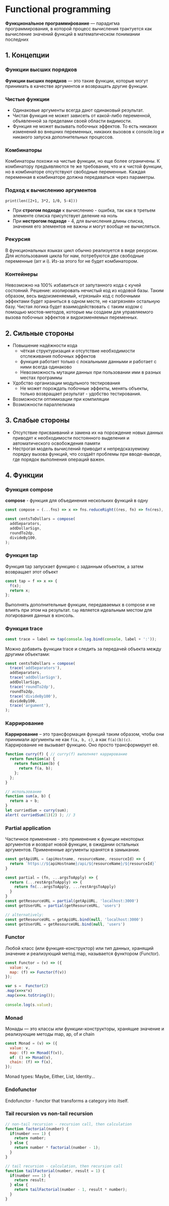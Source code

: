# Functional programming

**Функциона́льное программи́рование** — парадигма программирования, в которой процесс вычисления трактуется как вычисление значений функций в математическом понимании последних

## 1. Концепции

### Функции высших порядков
**Функции высших порядков** — это такие функции, которые могут принимать в качестве аргументов и возвращать другие функции.

### Чистые функции
- Одинаковые аргументы всегда дают одинаковый результат.
- Чистая функция не может зависеть от какой-либо переменной, объявленной за пределами своей области видимости.
- Функция не может вызывать побочных эффектов. То есть никаких изменений во внешних переменных, никаких вызовов к console.log и никакого запуска дополнительных процессов.

### Комбинаторы
Комбинаторы похожи на чистые функции, но еще более ограничены.
К комбинатору предъявляются те же требования, что и к чистой функции, но в комбинаторе отсутствуют свободные переменные.
Каждая переменная в комбинаторе должна передаваться через параметры.

### Подход к вычислению аргументов
```
print(len([2+1, 3*2, 1/0, 5-4]))
```
- При **строгом подходе** к вычислению - ошибка, так как в третьем элементе списка присутствует деление на ноль
- При **нестрогом подходе** - 4, для вычисления длины списка, значения его элементов не важны и могут вообще не вычисляться.

### Рекурсия
В функциональных языках цикл обычно реализуется в виде рекурсии.
Для использования цикла for нам, потребуются две свободные переменные (arr и i).
Из-за этого for не будет комбинатором.

### Контейнеры
Невозможно на 100% избавиться от запутанного кода с кучей состояний. 
Решение: изолировать нечистый код из кодовой базы.
Таким образом, весь видоизменяемый, «грязный» код с побочными эффектами будет храниться в одном месте, не «загрязняя» остальную базу. 
Чистая логика будет взаимодействовать с таким кодом с помощью мостов-методов, которые мы создаем для управляемого вызова побочных эффектов и видоизменяемых переменных.

## 2. Сильные стороны
- Повышение надёжности кода
  - чёткая структуризация и отсутствие необходимости отслеживания побочных эффектов
  - функция работает только с локальными данными и работает с ними всегда одинаково
  - Невозможность мутации данных при пользовании ими в разных местах программы
- Удобство организации модульного тестирования
  - Не может порождать побочные эффекты, менять объекты, только возвращает результат - удобство тестирования.
- Возможности оптимизации при компиляции
- Возможности параллелизма

## 3. Слабые стороны
- Отсутствие присваиваний и замена их на порождение новых данных приводят к необходимости постоянного выделения и автоматического освобождения памяти
- Нестрогая модель вычислений приводит к непредсказуемому порядку вызова функций, что создаёт проблемы при вводе-выводе, где порядок выполнения операций важен.

## 4. Функции
### Функция compose
**compose** - функция для объединения нескольких функций в одну
```javascript
const compose = (...fns) => x => fns.reduceRight((res, fn) => fn(res), x);

const centsToDollars = compose(
  addSeparators,
  addDollarSign,
  roundTo2dp,
  divideBy100,
);
```

### Функция tap
Функция tap запускает функцию с заданным объектом, а затем возвращает этот объект
```javascript
const tap = f => x => {
  f(x);
  return x;
};
```
Выполнять дополнительные функции, передаваемых в compose и не влиять при этом на результат.
`tap` является идеальным местом для логирования данных в консоль.

### Функция trace

```javascript
const trace = label => tap(console.log.bind(console, label + ':'));
```
Можно добавить функции trace и следить за передачей объекта между другими объектами:
```javascript
const centsToDollars = compose(
  trace('addSeparators'),
  addSeparators,
  trace('addDollarSign'),
  addDollarSign,
  trace('roundTo2dp'),
  roundTo2dp,
  trace('divideBy100'),
  divideBy100,
  trace('argument'),
);
```

### Каррирование
**Каррирование** – это трансформация функций таким образом, 
чтобы они принимали аргументы не как `f(a, b, c)`, а как `f(a)(b)(c)`.
Каррирование не вызывает функцию. Оно просто трансформирует её. 
```javascript
function curry(f) { // curry(f) выполняет каррирование
  return function(a) {
    return function(b) {
      return f(a, b);
    };
  };
}

// использование
function sum(a, b) {
  return a + b;
}
let curriedSum = curry(sum);
alert( curriedSum(1)(2) ); // 3
```

### Partial application
Частичное применение - это применение к функции некоторых аргументов и возврат новой функции, 
в ожидании остальных аргументов. 
Примененные аргументы хранятся в замыкании.

```javascript
const getApiURL = (apiHostname, resourceName, resourceId) => {
  return `https://${apiHostname}/api/${resourceName}/${resourceId}`
}

const partial = (fn, ...argsToApply) => {
  return (...restArgsToApply) => {
    return fn(...argsToApply, ...restArgsToApply)
  }
}
const getResourceURL = partial(getApiURL, 'localhost:3000')
const getUserURL = partial(getResourceURL, 'users')

// alternatively:
const getResourceURL = getApiURL.bind(null, 'localhost:3000')
const getUserURL = getResourceURL.bind(null, 'users')
```

### Functor
Любой класс (или функция-конструктор) или тип данных, хранящий значение и реализующий метод map, называется функтором (Functor).
```javascript
const Functor = (v) => ({
  value: v,
  map: (f) => Functor(f(v))
});

var s =  Functor(2)
.map(x=>x*x)
.map(x=>x.toString());
 
console.log(s.value);
```

### Monad
Монады — это классы или функции-конструкторы, 
хранящие значение и реализующие методы map, ap, of и chain
```javascript
const Monad = (v) => ({
  value: v,
  map: (f) => Monad(f(v)),
  of: () => Monad(v),
  chain: (f) => f(x),
});
```
Monad types: Maybe, Either, List, Identity...

### Endofunctor
Endofunctor - functor that transforms a category into itself. 

### Tail recursion vs non-tail recursion
```javascript
// non-tail recursion - recursion call, then calculation
function factorial(number) {
  if(number === 1) {
    return number;
  } else {
    return number * factorial(number - 1);
  }
}

// tail recursion - calculation, then recursion call
function tailFactorial(number, result = 1) {
  if(number === 1) {
    return result;
  } else {
    return tailFactorial(number - 1, result * number);
  }
}
```